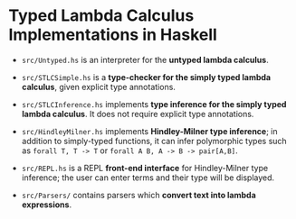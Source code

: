 # Typed Lambda Calculus Implementations in Haskell

- `src/Untyped.hs` is an interpreter for the **untyped lambda calculus**.

- `src/STLCSimple.hs` is a **type-checker for the simply typed lambda calculus**, given explicit type annotations.

- `src/STLCInference.hs` implements **type inference for the simply typed lambda calculus**. It does not require explicit type annotations.

- `src/HindleyMilner.hs` implements **Hindley-Milner type inference**; in addition to simply-typed functions, it can infer polymorphic types such as `forall T, T -> T` or `forall A B, A -> B -> pair[A,B]`.

- `src/REPL.hs` is a REPL **front-end interface** for Hindley-Milner type inference; the user can enter terms and their type will be displayed.

- `src/Parsers/` contains parsers which **convert text into lambda expressions**.